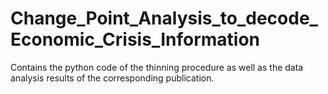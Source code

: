 # Change_Point_Analysis_to_decode_Economic_Crisis_Information
Contains the python code of the thinning procedure as well as the data analysis results of the corresponding publication.
